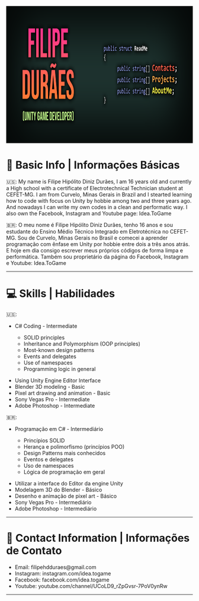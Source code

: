 <img src="https://raw.githubusercontent.com/filipeduraes/filipeduraes/main/Header_GithubReadme.png" width="1000" height="370">

<h1> 👋 Basic Info | Informações Básicas </h1>

<p> 🇺🇸: My name is Filipe Hipólito Diniz Durães, I am 16 years old and currently a High school with a certificate of Electrotechnical Technician student at CEFET-MG.
I am from Curvelo, Minas Gerais in Brazil and I stearted learning how to code with focus on Unity by hobbie among two and three years ago. And nowadays I can write my own codes in a clean and performatic way. I also own the Facebook, Instagram and Youtube page: Idea.ToGame</p>

<p> 🇧🇷: O meu nome é Filipe Hipólito Diniz Durães, tenho 16 anos e sou estudante do Ensino Médio Técnico Integrado em Eletrotécnica no CEFET-MG.
Sou de Curvelo, Minas Gerais no Brasil e comecei a aprender programação com ênfase em Unity por hobbie entre dois a três anos atrás. E hoje em dia consigo escrever meus próprios códigos de forma limpa e performática. Também sou proprietário da página do Facebook, Instagram e Youtube: Idea.ToGame</p>

<hr>

<h1> 💻 Skills | Habilidades </h1>

🇺🇸:
<ul>
  <li>C# Coding - Intermediate</li>
</ul>

<ul>
	<ul>
		<li> SOLID principles</li>
		<li> Inheritance and Polymorphism (OOP principles)</li>
		<li> Most-known design patterns</li>
		<li> Events and delegates</li>
		<li> Use of namespaces</li>
		<li> Programming logic in general</li>
    </ul>
</ul>

<ul>
  <li>Using Unity Engine Editor Interface</li>
  <li>Blender 3D modeling - Basic</li>
  <li>Pixel art drawing and animation - Basic</li>
  <li>Sony Vegas Pro - Intermediate</li>
  <li>Adobe Photoshop - Intermediate</li>
</ul>


🇧🇷:
<ul>	
	<li> Programação em C# - Intermediário</li>
</ul>

<ul>
	<ul>
		<li>Princípios SOLID</li>
		<li>Herança e polimorfismo (princípios POO)</li>
		<li>Design Patterns mais conhecidos</li>
		<li>Eventos e delegates</li>
		<li>Uso de namespaces</li>
		<li>Lógica de programação em geral</li>
	</ul>
</ul>

<ul>
	<li>Utilizar a interface do Editor da engine Unity</li>
	<li>Modelagem 3D do Blender - Básico</li>
	<li>Desenho e animação de pixel art - Básico</li>
	<li>Sony Vegas Pro - Intermediário</li>
	<li>Adobe Photoshop - Intermediário</li>
</ul>

<hr>

<h1> 📱 Contact Information | Informações de Contato</h1>

<ul>
	<li>Email: filipehdduraes@gmail.com</li>
	<li>Instagram: instagram.com/idea.togame</li>
    <li>Facebook: facebook.com/idea.togame</li>
    <li>Youtube: youtube.com/channel/UCoLD9_rZpGvsr-7PoV0ynRw</li>
</ul>

<hr>
